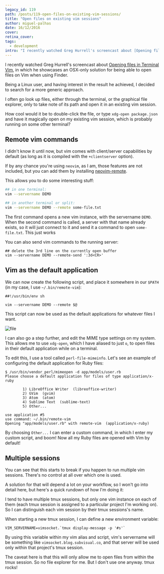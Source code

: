 ```yaml
---
legacy_id: 119
path: /posts/119-open-files-on-existing-vim-sessions/
title: "Open files on existing vim sessions"
author: miguel-palhas
date: 16/12/2016
cover: 
retina_cover: 
tags:
  - development
intro: "I recently watched Greg Hurrell's screencast about [Opening files in Terminal Vim](https://www.youtube.com/watch?v=DBUuhvS8nZ8&list=PLwJS-G75vM7kFO-yUkyNphxSIdbi_1NKX&index=45), in which he showcases an OSX-only solution for being able to open files on Vim when using Finder."
---
```


I recently watched Greg Hurrell's screencast about [Opening files in Terminal Vim](https://www.youtube.com/watch?v=DBUuhvS8nZ8&list=PLwJS-G75vM7kFO-yUkyNphxSIdbi_1NKX&index=45), in which he showcases an OSX-only solution for being able to open files on Vim when using Finder.

Being a Linux user, and having interest in the result he achieved, I decided to search for a more generic approach.

I often go look up files, either through the terminal, or the graphical file explorer, only to take note of its path and open it in an existing vim session.

How cool would it be to double-click the file, or type `xdg-open package.json` and have it magically open on my existing vim session, which is probably running on some other terminal?

## Remote vim commands

I didn't know it until now, but vim comes with client/server capabilities by default (as long as it is compiled with the `+clientserver` option).

If by any chance you're using `neovim`, as I am, those features are not included, but you can add them by installing [neovim-remote](https://github.com/mhinz/neovim-remote).

This allows you to do some interesting stuff:

```bash
## in one terminal:
vim --servername DEMO

## in another terminal or split:
vim --servername DEMO --remote some-file.txt
```

The first command opens a new vim instance, with the servername `DEMO`. When the second command is called, a server with that name already exists, so it will just connect to it and send it a command to open `some-file.txt`. This just works

You can also send vim commands to the running server:

```shell
## delete the 3rd line on the currently open buffer
vim --servername DEMO --remote-send ':3d<CR>'
```
 
## Vim as the default application

We can now create the following script, and place it somewhere in our `$PATH` (in my case, I use `~/.bin/remote-vim`):

```shell
##!/usr/bin/env sh

vim --servername DEMO --remote $@
```

This script can now be used as the default applications for whatever files I want.

![file](https://subvisual.s3.amazonaws.com/blog/post_image/227/original.png)

I can also go a step further, and edit the MIME type settings on my system. This allows me to use `xdg-open`, which I have aliased to just `o`, to open files in their default application while on a terminal.

To edit this, I use a tool called `perl-file-mimeinfo`. Let's see an example of configuring the default application for Ruby files:

```shell
$ /usr/bin/vendor_perl/mimeopen -d app/models/user.rb 
Please choose a default application for files of type application/x-ruby

        1) LibreOffice Writer  (libreoffice-writer)
        2) GVim  (gvim)
        3) Atom  (atom)
        4) Sublime Text  (sublime-text)
        5) Other...

use application #5
use command: ~/.bin/remote-vim
Opening "app/models/user.rb" with remote-vim  (application/x-ruby)
```

By choosing `Other...` I can enter a custom command, in which I enter my custom script, and boom! Now all my Ruby files are opened with Vim by default!

## Multiple sessions

You can see that this starts to break if you happen to run multiple vim sessions. There's no control at all over which one is used.

A solution for that will depend a lot on your workflow, so I won't go into detail here, but here's a quick rundown of how I'm doing it:

I tend to have multiple tmux sessions, but only one vim instance on each of them (each tmux session is assigned to a particular project I'm working on). So I can distinguish each vim session by their tmux sessions's name.

When starting a new tmux session, I can define a new environment variable:

```shell
VIM_SERVERNAME=vimsocket.`tmux display-message -p '#s'`
```

By using this variable within my vim alias and script, vim's servername will be something like `vimsocket.blog.subvisual.co`, and that server will be used only within that project's tmux session.

The caveat here is that this will only allow me to open files from within the tmux session. So no file explorer for me. But I don't use one anyway. tmux rocks!
